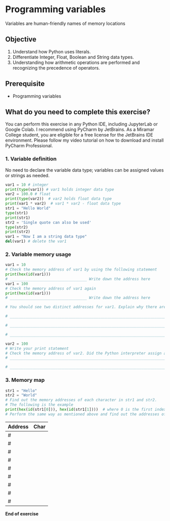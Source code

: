 # Programming variables

Variables are human-friendly names of memory locations

## Objective

1. Understand how Python uses literals.
2. Differentiate Integer, Float, Boolean and String data types.
3. Understanding how arithmetic operations are performed and recognizing the precedence of operators.

## Prerequisite

- Programming variables

## What do you need to complete this exercise?

You can perform this exercise in any Python IDE, including JupyterLab or Google Colab.
I recommend using PyCharm by JetBrains. As a Miramar College student, you are eligible for a free license for the JetBrains IDE environment. 
Please follow my video tutorial on how to download and install PyCharm Professional. 

### 1. Variable definition
No need to declare the variable data type; variables can be assigned values or strings as needed.

```python
var1 = 10 # integer
print(type(var1)) # var1 holds integer data type
var2 = 100.0 # float
print(type(var2))  # var2 holds float data type
print(var1 * var2)  # var1 * var2 - float data type
str1 = "Hello World"
type(str1)
print(str1)
str2 = 'Single quote can also be used'
type(str2)
print(str2)
var1 = "Now I am a string data type"
del(var1) # delete the var1
```

### 2. Variable memory usage

```python
var1 = 10
# Check the memory address of var1 by using the following statement
print(hex(id(var1)))
# __________________________________ Write down the address here
var1 = 100
# Check the memory address of var1 again
print(hex(id(var1)))
# __________________________________ Write down the address here

# You should see two distinct addresses for var1. Explain why there are two different addresses and what happened to the first one.

# ________________________________________________________________________

# ________________________________________________________________________

# ________________________________________________________________________

var2 = 100
# Write your print statement
# Check the memory address of var2. Did the Python interpreter assign a new memory address or reuse the existing one?
# ________________________________________________________________________

# ________________________________________________________________________

```

### 3. Memory map

```python
str1 = "Hello"
str2 = "World"
# Find out the memory addresses of each character in str1 and str2.
# The following is the example
print(hex(id(str1[0])), hex(id(str1[1])))  # where 0 is the first index and 1 is the second index
# Perform the same way as mentioned above and find out the addresses of other characters.
```

| Address | Char |
| ------- | ---- |
| #       |      |
| #       |      |
| #       |      |
| #       |      |
| #       |      |
| #       |      |
| #       |      |
| #       |      |
| #       |      |




**End of exercise**

